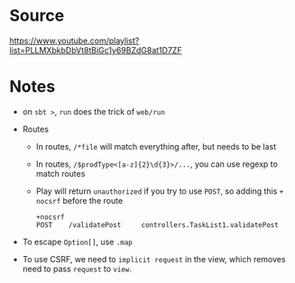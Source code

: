 # Source

https://www.youtube.com/playlist?list=PLLMXbkbDbVt8tBiGc1y69BZdG8at1D7ZF

# Notes

- on `sbt >`, `run` does the trick of `web/run`

- Routes

  - In routes, `/*file` will match everything after, but needs to be last

  - In routes, `/$prodType<[a-z]{2}\d{3}>/...`, you can use regexp to match routes

  - Play will return `unauthorized` if you try to use `POST`, so adding this `+ nocsrf` before the route

    ```
    +nocsrf
    POST    /validatePost     controllers.TaskList1.validatePost
    ```

    





- To escape `Option[]`, use `.map`



- To use CSRF, we need to `implicit request` in the view, which removes need to pass `request` to `view`.